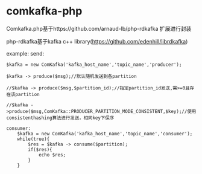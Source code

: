 # comkafka-php

  Comkafka.php基于https://github.com/arnaud-lb/php-rdkafka 扩展进行封装
  
  php-rdkafka基于kafka c++ library(https://github.com/edenhill/librdkafka)

  example:
  	send:

  	$kafka = new ComKafka('kafka_host_name','topic_name','producer');
  	
  	$kafka -> produce($msg);//默认随机发送到各partition
  	
  	//$kafka -> produce($msg,$partition_id);//指定partition_id发送,需>=0且存在该partition
  	
  	//$kafka ->produce($msg,ComKafka::PRODUCER_PARTITION_MODE_CONSISTENT,$key);//使用consistenthashing算法进行发送，相同key下保序
	
	consumer:
		$kafka = new ComKafka('kafka_host_name','topic_name','consumer');
		while(true){
			$res = $kafka -> consume($partition);
			if($res){
				echo $res;
			}
		}
		
